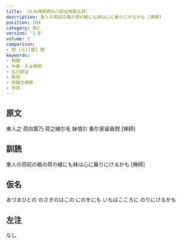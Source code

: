 ```yaml
---
title: （久米禅師娉石川郎女時歌五首）
description: 東人の荷前の箱の荷の緒にも妹は心に乗りにけるかも [禅師]
position: 100
category: 巻2
version: '1.0'
volume: 2
comparison:
- 問 [元][類] 聞
keywords:
- 相聞
- 作者：久米禅師
- 石川郎女
- 歌垣
- 掛醎合媿歌
- 序詞
---
```


## 原文

東人之 荷向篋乃 荷之緒尓毛 妹情尓 乗尓家留香問 [禅師]

## 訓読

東人の荷前の箱の荷の緒にも妹は心に乗りにけるかも [禅師]

## 仮名

あづまひとの のさきのはこの にのをにも いもはこころに のりにけるかも

## 左注

なし

